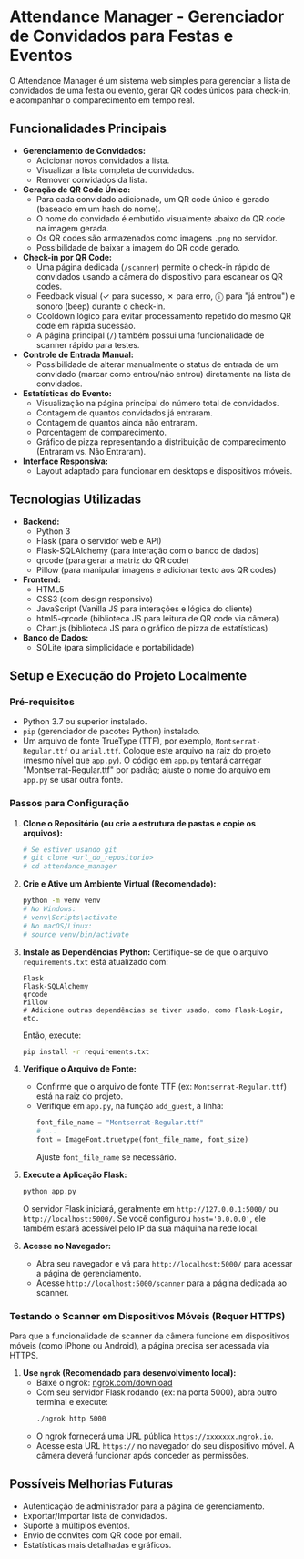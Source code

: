 # Attendance Manager - Gerenciador de Convidados para Festas e Eventos

O Attendance Manager é um sistema web simples para gerenciar a lista de convidados de uma festa ou evento, gerar QR codes únicos para check-in, e acompanhar o comparecimento em tempo real.

## Funcionalidades Principais

*   **Gerenciamento de Convidados:**
    *   Adicionar novos convidados à lista.
    *   Visualizar a lista completa de convidados.
    *   Remover convidados da lista.
*   **Geração de QR Code Único:**
    *   Para cada convidado adicionado, um QR code único é gerado (baseado em um hash do nome).
    *   O nome do convidado é embutido visualmente abaixo do QR code na imagem gerada.
    *   Os QR codes são armazenados como imagens `.png` no servidor.
    *   Possibilidade de baixar a imagem do QR code gerado.
*   **Check-in por QR Code:**
    *   Uma página dedicada (`/scanner`) permite o check-in rápido de convidados usando a câmera do dispositivo para escanear os QR codes.
    *   Feedback visual (✓ para sucesso, ✗ para erro, ⓘ para "já entrou") e sonoro (beep) durante o check-in.
    *   Cooldown lógico para evitar processamento repetido do mesmo QR code em rápida sucessão.
    *   A página principal (`/`) também possui uma funcionalidade de scanner rápido para testes.
*   **Controle de Entrada Manual:**
    *   Possibilidade de alterar manualmente o status de entrada de um convidado (marcar como entrou/não entrou) diretamente na lista de convidados.
*   **Estatísticas do Evento:**
    *   Visualização na página principal do número total de convidados.
    *   Contagem de quantos convidados já entraram.
    *   Contagem de quantos ainda não entraram.
    *   Porcentagem de comparecimento.
    *   Gráfico de pizza representando a distribuição de comparecimento (Entraram vs. Não Entraram).
*   **Interface Responsiva:**
    *   Layout adaptado para funcionar em desktops e dispositivos móveis.

## Tecnologias Utilizadas

*   **Backend:**
    *   Python 3
    *   Flask (para o servidor web e API)
    *   Flask-SQLAlchemy (para interação com o banco de dados)
    *   qrcode (para gerar a matriz do QR code)
    *   Pillow (para manipular imagens e adicionar texto aos QR codes)
*   **Frontend:**
    *   HTML5
    *   CSS3 (com design responsivo)
    *   JavaScript (Vanilla JS para interações e lógica do cliente)
    *   html5-qrcode (biblioteca JS para leitura de QR code via câmera)
    *   Chart.js (biblioteca JS para o gráfico de pizza de estatísticas)
*   **Banco de Dados:**
    *   SQLite (para simplicidade e portabilidade)
 
## Setup e Execução do Projeto Localmente

### Pré-requisitos

*   Python 3.7 ou superior instalado.
*   `pip` (gerenciador de pacotes Python) instalado.
*   Um arquivo de fonte TrueType (TTF), por exemplo, `Montserrat-Regular.ttf` ou `arial.ttf`. Coloque este arquivo na raiz do projeto (mesmo nível que `app.py`). O código em `app.py` tentará carregar "Montserrat-Regular.ttf" por padrão; ajuste o nome do arquivo em `app.py` se usar outra fonte.

### Passos para Configuração

1.  **Clone o Repositório (ou crie a estrutura de pastas e copie os arquivos):**
    ```bash
    # Se estiver usando git
    # git clone <url_do_repositorio>
    # cd attendance_manager
    ```

2.  **Crie e Ative um Ambiente Virtual (Recomendado):**
    ```bash
    python -m venv venv
    # No Windows:
    # venv\Scripts\activate
    # No macOS/Linux:
    # source venv/bin/activate
    ```

3.  **Instale as Dependências Python:**
    Certifique-se de que o arquivo `requirements.txt` está atualizado com:
    ```
    Flask
    Flask-SQLAlchemy
    qrcode
    Pillow
    # Adicione outras dependências se tiver usado, como Flask-Login, etc.
    ```
    Então, execute:
    ```bash
    pip install -r requirements.txt
    ```

4.  **Verifique o Arquivo de Fonte:**
    *   Confirme que o arquivo de fonte TTF (ex: `Montserrat-Regular.ttf`) está na raiz do projeto.
    *   Verifique em `app.py`, na função `add_guest`, a linha:
        ```python
        font_file_name = "Montserrat-Regular.ttf" 
        # ...
        font = ImageFont.truetype(font_file_name, font_size)
        ```
        Ajuste `font_file_name` se necessário.

5.  **Execute a Aplicação Flask:**
    ```bash
    python app.py
    ```
    O servidor Flask iniciará, geralmente em `http://127.0.0.1:5000/` ou `http://localhost:5000/`. Se você configurou `host='0.0.0.0'`, ele também estará acessível pelo IP da sua máquina na rede local.

6.  **Acesse no Navegador:**
    *   Abra seu navegador e vá para `http://localhost:5000/` para acessar a página de gerenciamento.
    *   Acesse `http://localhost:5000/scanner` para a página dedicada ao scanner.

### Testando o Scanner em Dispositivos Móveis (Requer HTTPS)

Para que a funcionalidade de scanner da câmera funcione em dispositivos móveis (como iPhone ou Android), a página precisa ser acessada via HTTPS.

1.  **Use `ngrok` (Recomendado para desenvolvimento local):**
    *   Baixe o ngrok: [ngrok.com/download](https://ngrok.com/download)
    *   Com seu servidor Flask rodando (ex: na porta 5000), abra outro terminal e execute:
        ```bash
        ./ngrok http 5000
        ```
    *   O ngrok fornecerá uma URL pública `https://xxxxxxx.ngrok.io`.
    *   Acesse esta URL `https://` no navegador do seu dispositivo móvel. A câmera deverá funcionar após conceder as permissões.

## Possíveis Melhorias Futuras

*   Autenticação de administrador para a página de gerenciamento.
*   Exportar/Importar lista de convidados.
*   Suporte a múltiplos eventos.
*   Envio de convites com QR code por email.
*   Estatísticas mais detalhadas e gráficos.
